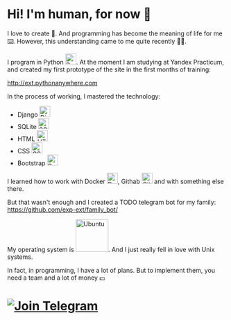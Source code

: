 # Hi! I'm human, for now 👻

I love to create 🤖. 
And programming has become the meaning of life for me ⌨️. 
However, this understanding came to me quite recently 🤷‍♂️.

I program in Python <img src="https://cdn.icon-icons.com/icons2/2415/PNG/512/python_original_logo_icon_146381.png" alt="Python" style="width:25px;"/>. At the moment I am studying at Yandex Practicum, and created my first prototype of the site in the first months of training:


http://ext.pythonanywhere.com


In the process of working, I mastered the technology:
<ul>
  <li> Django  <img src="https://cdn.icon-icons.com/icons2/2415/PNG/512/django_plain_logo_icon_146558.png" alt="Django" style="width:25px;"/></li>
  <li> SQLite  <img src="https://cdn.icon-icons.com/icons2/9/PNG/256/sql_racer_gamedatabase_sql_1526.png" alt="SQLite" style="width:25px;"/></li>
  <li> HTML  <img src="https://cdn.icon-icons.com/icons2/2415/PNG/512/html_original_wordmark_logo_icon_146478.png" alt="HTML" style="width:25px;"/></li>
  <li> CSS  <img src="https://cdn.icon-icons.com/icons2/2415/PNG/512/css_original_wordmark_logo_icon_146576.png" alt="CSS" style="width:25px;"/></li>
  <li> Bootstrap  <img src="https://cdn.icon-icons.com/icons2/2415/PNG/512/bootstrap_plain_wordmark_logo_icon_146620.png" alt="Bootstrap" style="width:25px;"/></li>
</ul> 

I learned how to work with Docker <img src="https://cdn.icon-icons.com/icons2/2415/PNG/512/docker_original_wordmark_logo_icon_146557.png" alt="Docker" style="width:25px;"/>, Githab <img src="https://cdn.icon-icons.com/icons2/2415/PNG/512/git_original_wordmark_logo_icon_146510.png" alt="Githab" style="width:25px;"/> and with something else there.

But that wasn't enough and I created a TODO telegram bot for my family:
https://github.com/exp-ext/family_bot/

My operating system is <img src="https://cdn.icon-icons.com/icons2/2699/PNG/512/ubuntu_src_logo_icon_168374.png" alt="Ubuntu" style="width:75px;"/>. And I just really fell in love with Unix systems.

In fact, in programming, I have a lot of plans. But to implement them, you need a team and a lot of money 💵


# [![Join Telegram](https://img.shields.io/badge/My%20Telegram-Join-blue)](https://t.me/Borokin)
